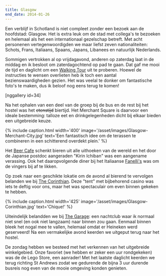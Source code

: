 ```yaml
---
title: Glasgow
end_date: 2014-01-26
---
```

[1]: http://www.frommers.com/destinations/glasgow/747006
[2]: http://www.beercafe.co.uk/
[3]: http://www.fanellisglasgow.com/
[4]: http://www.thecorinthianclub.co.uk/
[5]: http://www.garageglasgow.co.uk/

Een verblijf in Schotland is niet compleet zonder een bezoek aan de hoofdstad: Glasgow. Het is extra leuk om de stad met collega's te bezoeken en helemaal als het een internationaal gezelschap betreft. Met acht personenen vertegenwoordigden we maar liefst zeven nationaliteiten: Schots, Frans, Italiaans, Spaans, Japans, Libanees en natuurlijk Nederlands.

Sommigen vertrokken al op vrijdagavond, anderen op zaterdag laat in de middag en ik besloot om zaterdagochtend op pad te gaan. Dat gaf me mooi de tijd en daglicht om een [Walking Tour][1] uit te proberen. Hoewel de instructies te wensen overlieten heb ik toch een aantal bezienswaardigheden gezien. Het was veelal te donker om fantastische foto's te maken, dus ik beloof nog eens terug te komen!

[nggallery id=34]

Na het ophalen van een deel van de groep bij de bus en de rest bij het hostel was het <del>etenstijd</del> biertijd. Het Merchant Square is daarvoor een ideale bestemming: talloze eet en drinkgelegenheden dicht bij elkaar bieden een uitgebreide keuze.
<div></div>

{% include caption.html
    width='400'
    image='/asset/images/Glasgow-Merchant-City.jpg' 
    text='Een fantastisch idee om de terassen te combineren in een schitterend overdekt plein.'
%}

Het [Beer Cafe][2] schenkt bieren uit alle uithoeken van de wereld en het door de Japanse postdoc aangeraden "Kirin Ichiban" was een aangename verassing. Ook het daaropvolgende diner bij het Italiaanse [Fanelli's][3] was om de vingers bij af te likken.

Op zoek naar een geschikte lokatie om de avond al bierend te vervolgen belanden we bij [The Corinthian][4]. Deze "tent" met bijbehorend casino was iets te deftig voor ons, maar het was spectaculair om even binnen gekeken te hebben.

{% include caption.html
    width='425'
    image='/asset/images/Glasgow-Corinthian.jpg' 
    text='Chique!'
%}

Uiteindelijk belandden we bij [The Garage][5]: een nachtclub waar ik normaal niet snel (en ook niet langzaam) naar binnen zou gaan. Eenmaal binnen bleek het nogal mee te vallen, helemaal omdat er Heineken werd geserveerd! Na een vermakelijke avond keerden we uitgeput terug naar het hostel.

De zondag hebben we besteed met het verkennen van het uitgebreide winkelgebied. Onze favoriet (we hebben er zeker een uur rondgekeken) was de de Lego Store, een aanrader! Met het laatste daglicht keerden we terug richting St Andrews zodat we gedurende de bijna 3 uur durende busreis nog even van de mooie omgeving konden genieten.